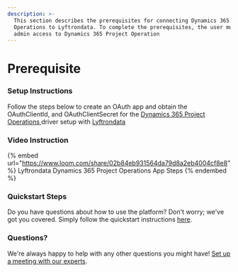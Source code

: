 ```yaml
---
description: >-
  This section describes the prerequisites for connecting Dynamics 365 Project
  Operations to Lyftrondata. To complete the prerequisites, the user must have
  admin access to Dynamics 365 Project Operation
---
```


# Prerequisite

### Setup Instructions

Follow the steps below to create an OAuth app and obtain the OAuthClientId, and OAuthClientSecret for the [Dynamics 365 Project Operations](https://www.lyftrondata.com/integration/dynamics-365-project-operations/)[ ](https://www.lyftrondata.com/integration/freshdesk/)driver setup with [Lyftrondata](https://www.lyftrondata.com)

### Video Instruction

{% embed url="https://www.loom.com/share/02b84eb931564da79d8a2eb4004cf8e8" %}
Lyftrondata Dynamics 365 Project Operations App Steps
{% endembed %}

### Quickstart Steps

Do you have questions about how to use the platform? Don't worry; we've got you covered. Simply follow the quickstart instructions [here](../../quickstart-steps.md).

### Questions? <a href="#questions" id="questions"></a>

We're always happy to help with any other questions you might have! [Set up a meeting with our experts](https://www.lyftrondata.com/book-a-meeting/).
